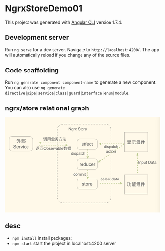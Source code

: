 # NgrxStoreDemo01


This project was generated with [Angular CLI](https://github.com/angular/angular-cli) version 1.7.4.

## Development server

Run `ng serve` for a dev server. Navigate to `http://localhost:4200/`. The app will automatically reload if you change any of the source files.

## Code scaffolding

Run `ng generate component component-name` to generate a new component. You can also use `ng generate directive|pipe|service|class|guard|interface|enum|module`.

## ngrx/store relational graph
![Image text](./src/assets/img/ngrx-store.png)

## desc
* `npm install` install packages;
* `npm start` start the project in localhost:4200 server 



